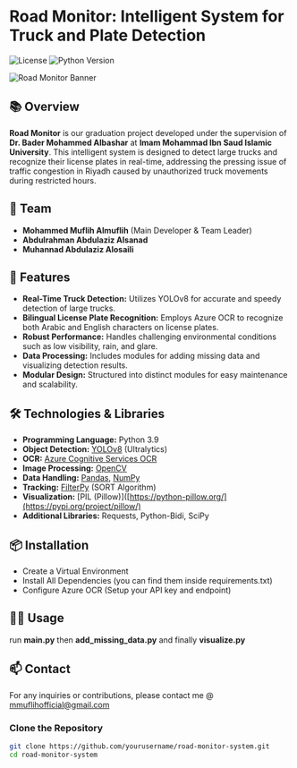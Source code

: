 # Road Monitor: Intelligent System for Truck and Plate Detection

![License](https://img.shields.io/badge/License-Apache%202.0-blue.svg)
![Python Version](https://img.shields.io/badge/Python-3.9-blue.svg)

![Road Monitor Banner](https://github.com/yourusername/road-monitor-system/blob/main/banner.png) 

## 📚 Overview

**Road Monitor** is our graduation project developed under the supervision of **Dr. Bader Mohammed Albashar** at **Imam Mohammad Ibn Saud Islamic University**. This intelligent system is designed to detect large trucks and recognize their license plates in real-time, addressing the pressing issue of traffic congestion in Riyadh caused by unauthorized truck movements during restricted hours.

## 👥 Team

- **Mohammed Muflih Almuflih** (Main Developer & Team Leader)
- **Abdulrahman Abdulaziz Alsanad** 
- **Muhannad Abdulaziz Alosaili** 

## 🚀 Features

- **Real-Time Truck Detection:** Utilizes YOLOv8 for accurate and speedy detection of large trucks.
- **Bilingual License Plate Recognition:** Employs Azure OCR to recognize both Arabic and English characters on license plates.
- **Robust Performance:** Handles challenging environmental conditions such as low visibility, rain, and glare.
- **Data Processing:** Includes modules for adding missing data and visualizing detection results.
- **Modular Design:** Structured into distinct modules for easy maintenance and scalability.

## 🛠️ Technologies & Libraries

- **Programming Language:** Python 3.9
- **Object Detection:** [YOLOv8](https://github.com/ultralytics/) (Ultralytics)
- **OCR:** [Azure Cognitive Services OCR](https://azure.microsoft.com/en-us/services/cognitive-services/computer-vision/)
- **Image Processing:** [OpenCV](https://opencv.org/)
- **Data Handling:** [Pandas](https://pandas.pydata.org/), [NumPy](https://numpy.org/)
- **Tracking:** [FilterPy](https://github.com/rlabbe/filterpy) (SORT Algorithm)
- **Visualization:** [PIL (Pillow)]([https://python-pillow.org/](https://pypi.org/project/pillow/)
- **Additional Libraries:** Requests, Python-Bidi, SciPy

## 📦 Installation
- Create a Virtual Environment
- Install All Dependencies (you can find them inside requirements.txt)
- Configure Azure OCR (Setup your API key and endpoint)

## 🏃‍♂️ Usage
run **main.py** then **add_missing_data.py** and finally **visualize.py**

## 📫 Contact
For any inquiries or contributions, please contact me @ mmuflihofficial@gmail.com

### Clone the Repository

```bash
git clone https://github.com/yourusername/road-monitor-system.git
cd road-monitor-system
